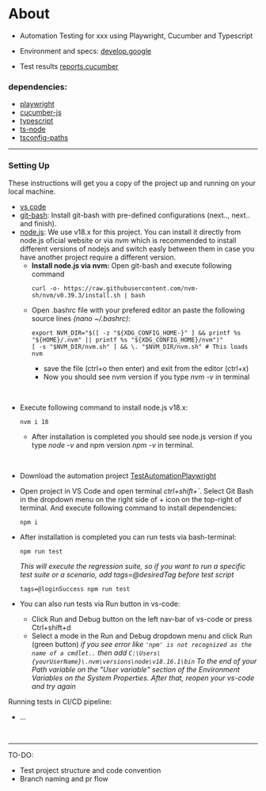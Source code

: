 # About

- Automation Testing for xxx using Playwright, Cucumber and Typescript

- Environment and specs: [develop.google](https://develop.google.nl/)

- Test results [reports.cucumber](https://reports.cucumber.io/profile)


### dependencies:
- [playwright](https://playwright.dev/docs/intro#installing-playwright)
- [cucumber-js](https://cucumber.io/docs/installation/javascript/)
- [typescript](https://www.typescriptlang.org/download)
- [ts-node](https://typestrong.org/ts-node/docs/)
- [tsconfig-paths](https://github.com/dividab/tsconfig-paths#readme)

<hr></hr>

### Setting Up
These instructions will get you a copy of the project up and running on your local machine.

- [vs code](https://code.visualstudio.com/)
- [git-bash](https://git-scm.com/downloads): Install git-bash with pre-defined configurations (next.., next.. and finish).
- [node.js](https://nodejs.org/en): We use v18.x for this project. You can install it directly from node.js oficial website or via *nvm* which is recommended to install different versions of nodejs and switch easly between them in case you have another project require a different version.
  + **Install node.js via nvm:** Open git-bash and execute following command
    ```shell
    curl -o- https://raw.githubusercontent.com/nvm-sh/nvm/v0.39.3/install.sh | bash
    ```
  + Open .bashrc file with your prefered editor an paste the following source lines *(nano ~/.bashrc)*:
    ```shell
    export NVM_DIR="$([ -z "${XDG_CONFIG_HOME-}" ] && printf %s "${HOME}/.nvm" || printf %s "${XDG_CONFIG_HOME}/nvm")"
    [ -s "$NVM_DIR/nvm.sh" ] && \. "$NVM_DIR/nvm.sh" # This loads nvm
    ```
    - save the file (ctrl+o then enter) and exit from the editor (ctrl+x)
    - Now you should see nvm version if you type *nvm -v* in terminal

<br>

  + Execute following command to install node.js v18.x:
    ```shell
    nvm i 18
    ```
    + After installation is completed you should see node.js version if you type *node -v* and npm version *npm -v* in terminal.

<br>

- Download the automation project [TestAutomationPlaywright](https://github.com/mahmutkaya/ui-api-db-pw-cucumber-ts)
    
- Open project in VS Code and open terminal *ctrl+shift+`*. Select Git Bash in the dropdown menu on the right side of + icon on the top-right of terminal. And execute following command to install dependencies:
    ```shell
    npm i
    ```
- After installation is completed you can run tests via bash-terminal:
    ```shell
    npm run test
    ```
    *This will execute the regression suite, so if you want to run a specific test suite or a scenario, add tags=@desiredTag before test script*
    ```shell
    tags=@loginSuccess npm run test
    ```
- You can also run tests via Run button in vs-code:
  + Click Run and Debug button on the left nav-bar of vs-code or press Ctrl+shift+d
  + Select a mode in the Run and Debug dropdown menu and click Run (green button)
  *if you see error like `'npm' is not recognized as the name of a cmdlet..`*
  *then add `C:\Users\{yourUserName}\.nvm\versions\node\v18.16.1\bin` To the end of your Path variable on the "User variable" section of the Environment Variables on the System Properties. After that, reopen your vs-code and try again*


Running tests in CI/CD pipeline:
- ...


<br><hr>
TO-DO:
- Test project structure and code convention
- Branch naming and pr flow
